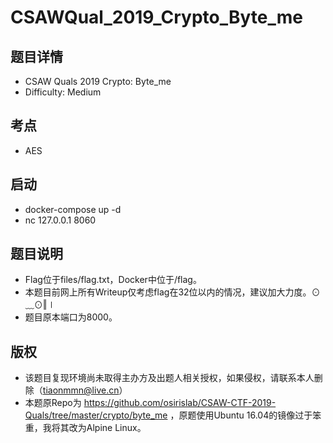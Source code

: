# CSAWQual_2019_Crypto_Byte_me

## 题目详情

- CSAW Quals 2019 Crypto: Byte_me
- Difficulty: Medium

## 考点
- AES

## 启动
- docker-compose up -d
- nc 127.0.0.1 8060

## 题目说明
- Flag位于files/flag.txt，Docker中位于/flag。
- 本题目前网上所有Writeup仅考虑flag在32位以内的情况，建议加大力度。⊙﹏⊙‖∣
- 题目原本端口为8000。

## 版权
- 该题目复现环境尚未取得主办方及出题人相关授权，如果侵权，请联系本人删除（tiaonmmn@live.cn）
- 本题原Repo为 https://github.com/osirislab/CSAW-CTF-2019-Quals/tree/master/crypto/byte_me ，原题使用Ubuntu 16.04的镜像过于笨重，我将其改为Alpine Linux。

